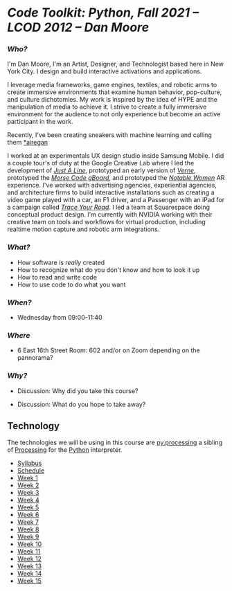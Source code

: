 #  ___Code Toolkit: Python, Fall 2021 – LCOD 2012 – Dan Moore___
### _Who?_
I'm Dan Moore, I'm an Artist, Designer, and Technologist based here in New York City.  I design and build interactive activations and applications.  

I leverage media frameworks, game engines, textiles, and robotic arms to create immersive environments that examine human behavior, pop-culture, and culture dichotomies. My work is inspired by the idea of HYPE and the manipulation of media to achieve it. I strive to create a fully immersive environment for the audience to not only experience but become an active participant in the work.

Recently, I've been creating sneakers with machine learning and calling them [*airegan](www.aire-gan.com)

I worked at an experimentals UX design studio inside Samsung Mobile. I did a couple tour's of duty at the Google Creative Lab where I led the development of [_Just A Line_](https://justaline.withgoogle.com),  prototyped an early version of [_Verne_](https://verne.withgoogle.com), prototyped the [_Morse Code gBoard_](https://support.google.com/accessibility/android/answer/9011881?hl=en&co=GENIE.Platform%3DAndroid), and prototyped the [_Notable Women_](https://notablewomen.withgoogle.com) AR experience.  I've worked with advertising agencies, experiential agencies, and architecture firms to build interactive installations such as creating a video game played with a car, an F1 driver, and a Passenger with an iPad for a campaign called [_Trace Your Road_](https://vimeo.com/74125559).  I led a team at Squarespace doing conceptual product design.  I'm currently with NVIDIA working with their creative team on tools and workflows for virtual production, including realtime motion capture and robotic arm integrations.  
### _What?_
- How software is _really_ created
- How to recognize what do you don't know and how to look it up
- How to read and write code
- How to use code to do what you want
### _When?_
- Wednesday from 09:00-11:40
### _Where_
- 6 East 16th Street Room: 602 and/or on Zoom depending on the pannorama? 
### _Why?_ 
- Discussion: Why did you take this course?

- Discussion: What do you hope to take away?
## __Technology__
The technologies we will be using in this course are [py.processing](https://py.processing.org/) a sibling of [Processing](https://processing.org) for the [Python](https://en.m.wikipedia.org/wiki/Python_(programming_language)) interpreter.  

- [Syllabus](Syllabus.md)
- [Schedule](Schedule.md)
- [Week 1](00_WeekOne.md)
- [Week 2](01_WeekTwo.md)
- [Week 3](02_WeekThree.md)
- [Week 4](03_WeekFour.md)
- [Week 5](04_WeekFive.md)
- [Week 6](05_WeekSix.md)
- [Week 7](06_WeekSeven.md)
- [Week 8](07_WeekEight.md)
- [Week 9](08_WeekNine.md)
- [Week 10](09_WeekTen.md)
- [Week 11](10_WeekEleven.md)
- [Week 12](11_WeekTwelve.md)
- [Week 13](12_WeekTwelve.2.md)
- [Week 14](13_WeekFourteen.md)
- [Week 15](14_WeekFifteen.md)
